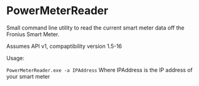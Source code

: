 # PowerMeterReader

Small command line utility to read the current smart meter data off the Fronius Smart Meter.

Assumes API v1, compaptibility version 1.5-16

Usage:

`PowerMeterReader.exe -a IPAddress`
Where IPAddress is the IP address of your smart meter
